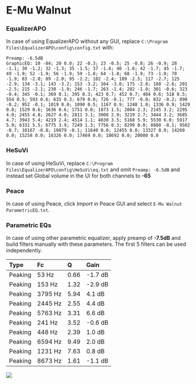 # E-Mu Walnut

### EqualizerAPO
In case of using EqualizerAPO without any GUI, replace `C:\Program Files\EqualizerAPO\config\config.txt`
with:
```
Preamp: -6.5dB
GraphicEQ: 10 -84; 20 0.0; 22 -0.3; 23 -0.5; 25 -0.8; 26 -0.9; 28 -1.1; 30 -1.2; 32 -1.3; 35 -1.5; 37 -1.6; 40 -1.6; 42 -1.7; 45 -1.7; 49 -1.9; 52 -1.9; 56 -1.9; 59 -1.8; 64 -1.8; 68 -1.9; 73 -1.8; 78 -1.9; 83 -2.0; 89 -2.0; 95 -2.2; 102 -2.4; 109 -2.5; 117 -2.7; 125 -2.9; 134 -3.1; 143 -3.2; 153 -3.2; 164 -3.0; 175 -2.8; 188 -2.6; 201 -2.5; 215 -2.1; 230 -1.9; 246 -1.7; 263 -1.4; 282 -1.0; 301 -0.6; 323 -0.4; 345 -0.1; 369 0.1; 395 0.3; 423 0.7; 452 0.7; 484 0.6; 518 0.5; 554 0.5; 593 0.6; 635 0.3; 679 0.0; 726 -0.1; 777 -0.0; 832 -0.2; 890 -0.2; 952 -0.1; 1019 0.0; 1090 0.5; 1167 0.9; 1248 1.0; 1336 0.9; 1429 0.8; 1529 0.6; 1636 0.6; 1751 0.8; 1873 1.5; 2004 2.3; 2145 3.2; 2295 4.0; 2455 4.8; 2627 4.0; 2811 3.1; 3008 2.9; 3219 2.7; 3444 3.2; 3685 4.7; 3943 5.4; 4219 2.4; 4514 1.1; 4830 3.5; 5168 5.9; 5530 6.0; 5917 5.9; 6331 5.5; 6775 3.9; 7249 1.3; 7756 0.3; 8299 0.0; 8880 -0.1; 9502 -0.7; 10167 -0.8; 10879 -0.1; 11640 0.0; 12455 0.0; 13327 0.0; 14260 0.0; 15258 0.0; 16326 0.0; 17469 0.0; 18692 0.0; 20000 0.0
```

### HeSuVi
In case of using HeSuVi, replace `C:\Program Files\EqualizerAPO\config\HeSuVi\eq.txt` and omit `Preamp:
-6.5dB` and instead set Global volume in the UI for both channels to **-65**

### Peace
In case of using Peace, click *Import* in Peace GUI and select `E-Mu Walnut ParametricEQ.txt`.

### Parametric EQs
In case of using other parametric equalizer, apply preamp of **-7.5dB** and build filters manually with
these parameters. The first 5 filters can be used independently.

| Type    | Fc      |    Q | Gain    |
|:--------|:--------|:-----|:--------|
| Peaking | 53 Hz   | 0.66 | -1.7 dB |
| Peaking | 153 Hz  | 1.32 | -2.9 dB |
| Peaking | 3795 Hz | 5.94 | 4.1 dB  |
| Peaking | 2445 Hz | 2.55 | 4.4 dB  |
| Peaking | 5763 Hz | 3.31 | 6.6 dB  |
| Peaking | 241 Hz  | 3.52 | -0.6 dB |
| Peaking | 448 Hz  | 2.39 | 1.0 dB  |
| Peaking | 6594 Hz | 9.49 | 2.0 dB  |
| Peaking | 1231 Hz | 7.63 | 0.8 dB  |
| Peaking | 8673 Hz | 1.61 | -1.1 dB |

![](https://raw.githubusercontent.com/jaakkopasanen/AutoEq/master/results/innerfidelity/sbaf-serious/E-Mu%20Walnut/E-Mu%20Walnut.png)